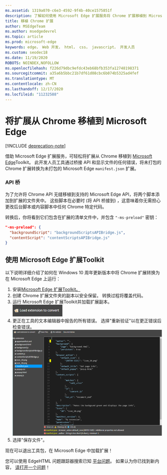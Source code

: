 ```yaml
---
ms.assetid: 1319a070-c6e3-4592-9f4b-40ce1575851f
description: 了解如何使用 Microsoft Edge 扩展服务将 Chrome 扩展移植到 Microsoft Edge Toolkit。
title: 移植 Chrome 扩展
author: MSEdgeTeam
ms.author: msedgedevrel
ms.topic: article
ms.prod: microsoft-edge
keywords: edge， Web 开发， html， css， javascript， 开发人员
ms.custom: seodec18
ms.date: 11/19/2020
ROBOTS: NOINDEX,NOFOLLOW
ms.openlocfilehash: f226d79dbc9efdc43eb68bfb353fa12748198371
ms.sourcegitcommit: a35a6b5bbc21b7df61d08cbc6b074b5325ad4fef
ms.translationtype: MT
ms.contentlocale: zh-CN
ms.lasthandoff: 12/17/2020
ms.locfileid: "11232588"
---
```

# 将扩展从 Chrome 移植到 Microsoft Edge  

[!INCLUDE [deprecation-note](../includes/deprecation-note.md)]  

借助 Microsoft Edge 扩展服务，可轻松将扩展从 Chrome 移植到 [Microsoft Edge](https://www.microsoft.com/store/p/microsoft-edge-extension-toolkit/9nblggh4txvb)Toolkit。 此开发人员工具通过桥接 API 和显示文件的任何错误，将未打包的 Chrome 扩展转换为未打包的 Microsoft Edge `manifest.json` 扩展。


### API 桥
为了允许将 Chrome API 无缝移植到支持的 Microsoft Edge API，将两个脚本添加到扩展的文件夹中。 这些脚本在必要时 (将 API 桥接到) ，这意味着你无需担心更改后台脚本或内容脚本中任何 Chrome 特定代码。

转换后，你将看到它们包含在扩展的清单文件中，并包含 `"-ms-preload"` 密钥：

```json
"-ms-preload": {
  "backgroundScript": "backgroundScriptsAPIBridge.js",
  "contentScript": "contentScriptsAPIBridge.js"
}
```

## 使用 Microsoft Edge 扩展Toolkit

以下说明详细介绍了如何在 Windows 10 周年更新版本中将 Chrome 扩展转换为在 Microsoft Edge 上运行：

1. 安装[Microsoft Edge 扩展Toolkit。](https://www.microsoft.com/store/p/microsoft-edge-extension-toolkit/9nblggh4txvb)
2. 创建 Chrome 扩展文件夹的副本以安全保留。 转换过程将覆盖代码。 
3. 运行 Microsoft Edge 扩展Toolkit并加载扩展副本。  
 ![加载扩展按钮](./../media/save-folder.png)
4. 更正在工具的文本编辑器中报告的所有错误。 选择"重新验证"以在更正错误后检查错误。  
 ![扩展工具包查找错误](./../media/extension-toolkit.png)
5. 选择"保存文件"。

现在可以退出工具包，在 Microsoft Edge 中加载扩展！ 

您可以使用 EdgeHTML 问题跟踪器搜索已知 [平台问题](http://issues.microsoftedge.com)。 如果认为你已找到新内容， [请打开一个问题](https://developer.microsoft.com/microsoft-edge/platform/issues/new/)！
